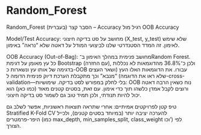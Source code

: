 # Random_Forest
Random_Forest
הסבר קצר (בעברית) – Accuracy רגיל מול OOB Accuracy

Model/Test Accuracy: מחושב על סט בדיקה חיצוני (X_test, y_test) שלא שימש לאימון. זה המדד הסטנדרטי שלנו לביצועי המודל על דאטה שלא “נראה” באימון.

OOB Accuracy (Out-of-Bag): מחושב פנימית במהלך האימון ב־Random Forest. כל עץ מאומן על דגימת Bootstrap (עם החזרה), ולכן כ־36.8% מהדוגמאות לא נכללות בדגימה של אותו עץ ונשארות כ-OOB עבורו. את הדוגמאות האלו העץ (ושאר העצים שלא ראו את הדוגמה) “מנבא” וכך מתקבלת הערכת דיוק פנימית הדומה ל-cross-validation—בלי לחלק במפורש לסט בדיקה.
שימושיות: OOB נוח כשאין הרבה דאטה ורוצים לקבל אמדן כלשהו תוך כדי אימון. עם זאת, בסטים קטנים מאוד (כמו כאן) הוא יכול להיות תנודתי, ולכן תמיד טוב גם לשמור סט בדיקה חיצוני.

טיפ קטן לפרויקטים אמיתיים: אחרי שתראה תוצאות ראשוניות, אפשר לשלב גם Stratified K-Fold CV להערכה יציבה יותר (במיוחד בסטים קטנים), ולכייל היפר-פרמטרים (כמו max_depth, min_samples_split, class_weight וכו’) לפי הצורך.

